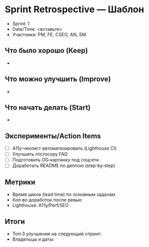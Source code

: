 ﻿# Sprint Retrospective — Шаблон

- Sprint: 1
- Date/Time: <вставьте>
- Участники: PM, FE, CSEO, AN, SM

## Что было хорошо (Keep)
- 

## Что можно улучшить (Improve)
- 

## Что начать делать (Start)
- 

## Эксперименты/Action Items
- [ ] A11y‑чеклист автоматизировать (Lighthouse CI)
- [ ] Улучшить microcopy FAQ
- [ ] Подготовить OG‑картинку под соцсети
- [ ] Доработать README по деплою (step‑by‑step)

## Метрики
- Время цикла (lead time) по основным задачам
- Кол‑во доработок после ревью
- Lighthouse: A11y/Perf/SEO

## Итоги
- Топ‑3 улучшения на следующий спринт:
- Владельцы и даты:
